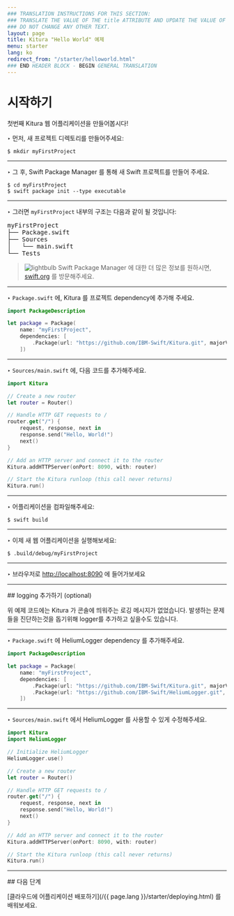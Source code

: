 ```yaml
---
### TRANSLATION INSTRUCTIONS FOR THIS SECTION:
### TRANSLATE THE VALUE OF THE title ATTRIBUTE AND UPDATE THE VALUE OF THE lang ATTRIBUTE.
### DO NOT CHANGE ANY OTHER TEXT.
layout: page
title: Kitura "Hello World" 예제
menu: starter
lang: ko
redirect_from: "/starter/helloworld.html"
### END HEADER BLOCK - BEGIN GENERAL TRANSLATION
---
```


<div class="titleBlock">
	<h1>시작하기</h1>
	<p>첫번째 Kitura 웹 어플리케이션을 만들어봅시다!</p>
</div>

<span class="arrow">&#8227;</span> 먼저, 새 프로젝트 디렉토리를 만들어주세요:

```
$ mkdir myFirstProject
```

---
<span class="arrow">&#8227;</span> 그 후, Swift Package Manager 를 통해 새 Swift 프로젝트를 만들어 주세요.

```
$ cd myFirstProject
$ swift package init --type executable
```

---
<span class="arrow">&#8227;</span> 그러면 `myFirstProject` 내부의 구조는 다음과 같이 될 것입니다:

<pre>
myFirstProject
├── Package.swift
├── Sources
│   └── main.swift
└── Tests
</pre>

> ![lightbulb] Swift Package Manager 에 대한 더 많은 정보를 원하시면, [swift.org](https://swift.org/package-manager) 를 방문해주세요.

---
<span class="arrow">&#8227;</span> `Package.swift` 에, Kitura 를 프로젝트 dependency에 추가해 주세요.

```swift
import PackageDescription

let package = Package(
    name: "myFirstProject",
    dependencies: [
        .Package(url: "https://github.com/IBM-Swift/Kitura.git", majorVersion: 1, minor: 1)
    ])
```

---
<span class="arrow">&#8227;</span> `Sources/main.swift` 에, 다음 코드를 추가해주세요.

```swift
import Kitura

// Create a new router
let router = Router()

// Handle HTTP GET requests to /
router.get("/") {
    request, response, next in
    response.send("Hello, World!")
    next()
}

// Add an HTTP server and connect it to the router
Kitura.addHTTPServer(onPort: 8090, with: router)

// Start the Kitura runloop (this call never returns)
Kitura.run()
```

---
<span class="arrow">&#8227;</span> 어플리케이션을 컴파일해주세요:

```
$ swift build
```

---
<span class="arrow">&#8227;</span> 이제 새 웹 어플리케이션을 실행해보세요:

```
$ .build/debug/myFirstProject
```
---
<span class="arrow">&#8227;</span> 브라우저로 [http://localhost:8090](http://localhost:8090) 에 들어가보세요


<hr>
## logging 추가하기 (optional)

 위 예제 코드에는 Kitura 가 콘솔에 띄워주는 로깅 메시지가 없었습니다. 발생하는 문제들을 진단하는것을 돕기위해 logger를 추가하고 싶을수도 있습니다.

---
<span class="arrow">&#8227;</span> `Package.swift` 에 HeliumLogger dependency 를 추가해주세요.

```swift
import PackageDescription

let package = Package(
    name: "myFirstProject",
    dependencies: [
        .Package(url: "https://github.com/IBM-Swift/Kitura.git", majorVersion: 1, minor: 1),
        .Package(url: "https://github.com/IBM-Swift/HeliumLogger.git", majorVersion: 1, minor: 1)
    ])
```
---
<span class="arrow">&#8227;</span> `Sources/main.swift` 에서 HeliumLogger 를 사용할 수 있게 수정해주세요.


```swift
import Kitura
import HeliumLogger

// Initialize HeliumLogger
HeliumLogger.use()

// Create a new router
let router = Router()

// Handle HTTP GET requests to /
router.get("/") {
    request, response, next in
    response.send("Hello, World!")
    next()
}

// Add an HTTP server and connect it to the router
Kitura.addHTTPServer(onPort: 8090, with: router)

// Start the Kitura runloop (this call never returns)
Kitura.run()
```
<hr>
## 다음 단계

[클라우드에 어플리케이션 배포하기](/{{ page.lang }}/starter/deploying.html) 를 배워보세요.


[lightbulb]: ../../assets/lightbulb-yellow.png

